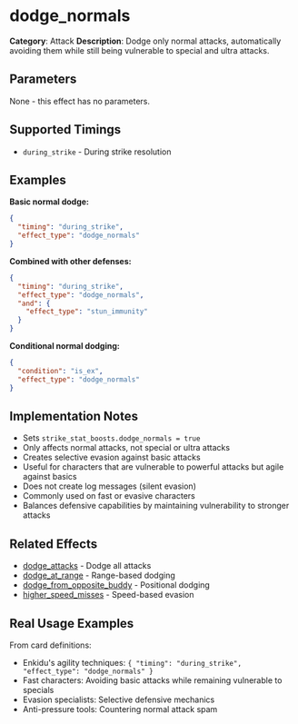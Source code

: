 # dodge_normals

**Category**: Attack
**Description**: Dodge only normal attacks, automatically avoiding them while still being vulnerable to special and ultra attacks.

## Parameters

None - this effect has no parameters.

## Supported Timings

- `during_strike` - During strike resolution

## Examples

**Basic normal dodge:**
```json
{
  "timing": "during_strike",
  "effect_type": "dodge_normals"
}
```

**Combined with other defenses:**
```json
{
  "timing": "during_strike",
  "effect_type": "dodge_normals",
  "and": {
    "effect_type": "stun_immunity"
  }
}
```

**Conditional normal dodging:**
```json
{
  "condition": "is_ex",
  "effect_type": "dodge_normals"
}
```

## Implementation Notes

- Sets `strike_stat_boosts.dodge_normals = true`
- Only affects normal attacks, not special or ultra attacks
- Creates selective evasion against basic attacks
- Useful for characters that are vulnerable to powerful attacks but agile against basics
- Does not create log messages (silent evasion)
- Commonly used on fast or evasive characters
- Balances defensive capabilities by maintaining vulnerability to stronger attacks

## Related Effects

- [dodge_attacks](dodge_attacks.md) - Dodge all attacks
- [dodge_at_range](dodge_at_range.md) - Range-based dodging
- [dodge_from_opposite_buddy](dodge_from_opposite_buddy.md) - Positional dodging
- [higher_speed_misses](higher_speed_misses.md) - Speed-based evasion

## Real Usage Examples

From card definitions:
- Enkidu's agility techniques: `{ "timing": "during_strike", "effect_type": "dodge_normals" }`
- Fast characters: Avoiding basic attacks while remaining vulnerable to specials
- Evasion specialists: Selective defensive mechanics
- Anti-pressure tools: Countering normal attack spam